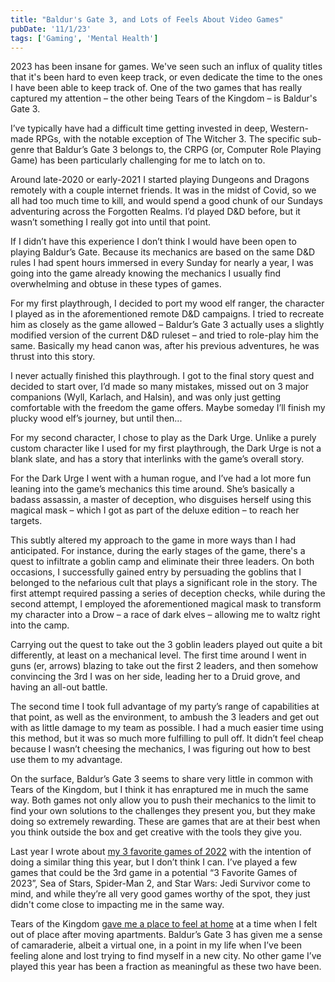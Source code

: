 ```yaml
---
title: "Baldur's Gate 3, and Lots of Feels About Video Games"
pubDate: '11/1/23'
tags: ['Gaming', 'Mental Health']
---
```


2023 has been insane for games. We've seen such an influx of quality titles that it's been hard to even keep track, or even dedicate the time to the ones I have been able to keep track of. One of the two games that has really captured my attention – the other being Tears of the Kingdom – is Baldur's Gate 3.

I’ve typically have had a difficult time getting invested in deep, Western-made RPGs, with the notable exception of The Witcher 3. The specific sub-genre that Baldur’s Gate 3 belongs to, the CRPG (or, Computer Role Playing Game) has been particularly challenging for me to latch on to.

Around late-2020 or early-2021 I started playing Dungeons and Dragons remotely with a couple internet friends. It was in the midst of Covid, so we all had too much time to kill, and would spend a good chunk of our Sundays adventuring across the Forgotten Realms. I’d played D&D before, but it wasn’t something I really got into until that point.

If I didn’t have this experience I don’t think I would have been open to playing Baldur’s Gate. Because its mechanics are based on the same D&D rules I had spent hours immersed in every Sunday for nearly a year, I was going into the game already knowing the mechanics I usually find overwhelming and obtuse in these types of games.

For my first playthrough, I decided to port my wood elf ranger, the character I played as in the aforementioned remote D&D campaigns. I tried to recreate him as closely as the game allowed – Baldur’s Gate 3 actually uses a slightly modified version of the current D&D ruleset – and tried to role-play him the same. Basically my head canon was, after his previous adventures, he was thrust into this story.

I never actually finished this playthrough. I got to the final story quest and decided to start over, I’d made so many mistakes, missed out on 3 major companions (Wyll, Karlach, and Halsin), and was only just getting comfortable with the freedom the game offers. Maybe someday I’ll finish my plucky wood elf’s journey, but until then...

For my second character, I chose to play as the Dark Urge. Unlike a purely custom character like I used for my first playthrough, the Dark Urge is not a blank slate, and has a story that interlinks with the game’s overall story.

For the Dark Urge I went with a human rogue, and I’ve had a lot more fun leaning into the game’s mechanics this time around. She’s basically a badass assassin, a master of deception, who disguises herself using this magical mask – which I got as part of the deluxe edition – to reach her targets.

This subtly altered my approach to the game in more ways than I had anticipated. For instance, during the early stages of the game, there's a quest to infiltrate a goblin camp and eliminate their three leaders. On both occasions, I successfully gained entry by persuading the goblins that I belonged to the nefarious cult that plays a significant role in the story. The first attempt required passing a series of deception checks, while during the second attempt, I employed the aforementioned magical mask to transform my character into a Drow – a race of dark elves – allowing me to waltz right into the camp.

Carrying out the quest to take out the 3 goblin leaders played out quite a bit differently, at least on a mechanical level. The first time around I went in guns (er, arrows) blazing to take out the first 2 leaders, and then somehow convincing the 3rd I was on her side, leading her to a Druid grove, and having an all-out battle.

The second time I took full advantage of my party’s range of capabilities at that point, as well as the environment, to ambush the 3 leaders and get out with as little damage to my team as possible. I had a much easier time using this method, but it was so much more fulfilling to pull off. It didn’t feel cheap because I wasn’t cheesing the mechanics, I was figuring out how to best use them to my advantage.

On the surface, Baldur’s Gate 3 seems to share very little in common with Tears of the Kingdom, but I think it has enraptured me in much the same way. Both games not only allow you to push their mechanics to the limit to find your own solutions to the challenges they present you, but they make doing so extremely rewarding. These are games that are at their best when you think outside the box and get creative with the tools they give you.

Last year I wrote about [my 3 favorite games of 2022](https://ghall.blog/posts/my-top-3-games-of-2022/) with the intention of doing a similar thing this year, but I don’t think I can. I’ve played a few games that could be the 3rd game in a potential “3 Favorite Games of 2023”, Sea of Stars, Spider-Man 2, and Star Wars: Jedi Survivor come to mind, and while they’re all very good games worthy of the spot, they just didn't come close to impacting me in the same way.

Tears of the Kingdom [gave me a place to feel at home](https://ghall.blog/posts/finding-home-in-hyrule/) at a time when I felt out of place after moving apartments. Baldur’s Gate 3 has given me a sense of camaraderie, albeit a virtual one, in a point in my life when I’ve been feeling alone and lost trying to find myself in a new city. No other game I’ve played this year has been a fraction as meaningful as these two have been.

